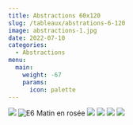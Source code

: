 ```yaml
---
title: Abstractions 60x120
slug: /tableaux/abstrations-6-120
image: abstractions-1.jpg
date: 2022-07-10
categories:
  - Abstractions
menu:
  main:
    weight: -67
    params:
      icon: palette
---
```


![](abstractions-1.jpg) ![E6 Matin en rosée](abstractions-2.jpg) ![](abstractions-3.jpg)
![](abstractions-4.jpg) ![](abstractions-5.jpg) ![](abstractions-6.jpg)

